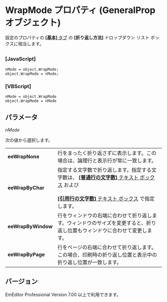 # WrapMode プロパティ (GeneralProp オブジェクト)

設定のプロパティの [**\[基本\]** タブ](../../dlg/properties/general/index) の
**\[折り返し方法\]** ドロップダウン リスト ボックスに相当します。

## 

### \[JavaScript\]

```
nMode = object.WrapMode;
object.WrapMode = nMode;
```

### \[VBScript\]

```
nMode = object.WrapMode
object.WrapMode = nMode
```

## パラメータ

_nMode_

次の値から選択します。

|     |     |
| --- | --- |
| **eeWrapNone** | 行をまったく折り返さずに表示します。この場合は、論理行と表示行が常に一致します。 |
| **eeWrapByChar** | 指定する文字数で折り返します。指定する文字数は、 [**\[普通行の文字数\]** テキスト ボックス](../../dlg/properties/general/index) および <br> <br> [**\[引用行の文字数\]** テキスト ボックス](../../dlg/properties/general/index) で指定します。 |
| **eeWrapByWindow** | 行をウィンドウの右端に合わせて折り返します。ウィンドウのサイズを変更すると、折り返し位置もウィンドウに合わせて変更します。 |
| **eeWrapByPage** | 行をページの右端に合わせて折り返します。この場合、印刷時の折り返し位置と表示中の折り返し位置が一致します。 |

## バージョン

EmEditor Professional Version 7.00 以上で利用できます。
